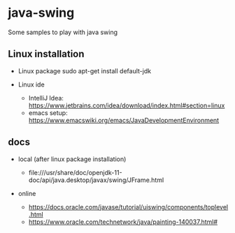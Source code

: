 # java-swing

Some samples to play with java swing

## Linux installation

  - Linux package
     sudo apt-get install default-jdk

  - Linux ide 
     - IntelliJ Idea: https://www.jetbrains.com/idea/download/index.html#section=linux
     - emacs setup: https://www.emacswiki.org/emacs/JavaDevelopmentEnvironment

## docs

  - local (after linux package installation)
     - file:///usr/share/doc/openjdk-11-doc/api/java.desktop/javax/swing/JFrame.html

  - online
     - https://docs.oracle.com/javase/tutorial/uiswing/components/toplevel.html
     - https://www.oracle.com/technetwork/java/painting-140037.html#
